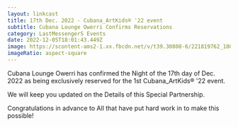 ```yaml
---
layout: linkcast
title: 17th Dec. 2022 - Cubana_ArtKids® '22 event
subtitle: Cubana Lounge Owerri Confirms Reservations
category: LastMessengerS Events
date: 2022-12-05T18:01:43.449Z
image: https://scontent-ams2-1.xx.fbcdn.net/v/t39.30808-6/221819762_180297677415639_7514027694287446713_n.jpg?_nc_cat=106&ccb=1-7&_nc_sid=09cbfe&_nc_ohc=HbhL22YYo5YAX9lME9r&_nc_ht=scontent-ams2-1.xx&oh=00_AfBTkrSfWIOQMocjRSTbrqTRJQVELLpt4zMqdNLKa-S33w&oe=63CBB881
imageRatio: aspect-square
---
```

Cubana Lounge Owerri has confirmed the Night of the 17th day of Dec. 2022 as being exclusively reserved for the 1st Cubana_ArtKids® '22 event.

We will keep you updated on the Details of this Special Partnership.

Congratulations in advance to All that have put hard work in to make this possible!